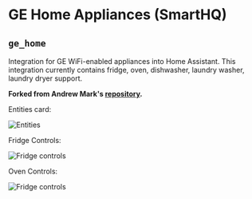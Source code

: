# GE Home Appliances (SmartHQ)

## `ge_home`
Integration for GE WiFi-enabled appliances into Home Assistant.  This integration currently contains fridge, oven, dishwasher, laundry washer, laundry dryer support.

**Forked from Andrew Mark's [repository](https://github.com/ajmarks/ha_components).**

Entities card:

![Entities](https://raw.githubusercontent.com/simbaja/ha_components/master/img/appliance_entities.png)

Fridge Controls:

![Fridge controls](https://raw.githubusercontent.com/simbaja/ha_components/master/img/fridge_control.png)

Oven Controls:

![Fridge controls](https://raw.githubusercontent.com/simbaja/ha_components/master/img/oven_controls.png)

